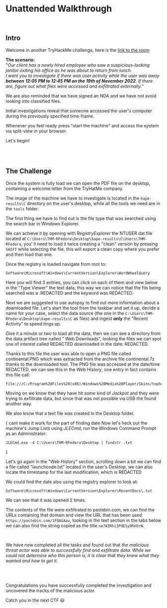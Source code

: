 # Unattended Walkthrough
<br/>

## Intro
Welcome in another TryHackMe challenge, here is the [link to the room](https://tryhackme.com/r/room/unattended)


**The scenario:** <br>
"*Our client has a newly hired employee who saw a suspicious-looking janitor exiting his office as he was about to return from lunch.*  
*I want you to investigate if there was user activity while the user was away **between** **12:05 PM to 12:45 PM on the 19th of November 2022**. If there are, figure out what files were accessed and exfiltrated externally.*"

We are also reminded that we have signed an NDA and we have not avoid looking into classified files.

Initial investigations reveal that someone accessed the user's computer during the previously specified time-frame.

Whenever you feel ready press "start the machine" and access the system via split-view in your browser.

Let's begin!

<br/>
<br/>

## The Challenge
Once the system is fully load we can open the PDF file on the desktop, containing a welcome letter from the TryHatMe company.

The image of the machine we have to investigate is located in the `kape-results\C` directory on the user's desktop, while all the tools we need are in the `tools` folder.

The first thing we have to find out is the file type that was searched using the search bar in Windows Explorer.

We can achieve it by opening with *RegistryExplorer* the NTUSER.dat file located at `C:\Users\THM-RFedora\Desktop\kape-results\C\Users\THM-RFedora`, you' ll need to load it twice creating a "clean" version by pressing `SHIFT` while selecting the file, this will export a clean copy where you prefer and then load that one.

Once the registry is loaded navigate from root to: 
```
Software\Microsoft\Windows\CurrentVersion\Explorer\WordWheelQuery
```

Here you will find 3 entries, you can click on each of them and view below in the "Type Viewer" the text data, this way we can notice that the file being searched was a .REDACTED and the keyword was REDACTED.

Next we are suggested to use autopsy to find out more information about a downloaded file.
Let's start the tool from the taskbar and set it up, decide a name for your case, select the data source (the one in the `C:\Users\THM-RFedora\Desktop\kape-results\C` as files) and ingest **only** the "Recent Activity" to speed tings up.

Give it a minute or two to load all the data, then we can see a directory from the data artifact tree called " Web Downloads", looking the files we can spot one of interest called REDACTED downloaded in the date: REDACTED.

Thanks to this file the user was able to open a PNG file called continental.PNG which was extracted from the archive file continental.7z thanks to the downloaded tool.
The PNG file was accessed at the date/time REDACTED, we can see this in the *Web History*, one entry in fact contains this file call:
```
file:///C:/Program%20Files%20(x86)/Windows%20Media%20Player/Skins/tophatsecret/continental.png
```

Moving on we know that they have hit some kind of *Jackpot* and they were trying to exfiltrate data, but since that was not possible via USB the found another way.

We also know that a text file was created in the Desktop folder.

{ cant make it work for the part of finding date
Now let's heck out the machine's Jump Lists using *JLECmd*, run the Windows Command Prompt as an Administrator:
```
JLECmd.exe -d C:\Users\THM-RFedora\Desktop | findstr .txt
```
}

Let's go again in the "Web History" section, scrolling down a bit we can find a file called "launchcode.txt" located in the user's Desktop, we can also locate the timestamp for the last modification, which is REDACTED

We could find the date also using the registry explorer to look at:
```
Software\Microsoft\Windows\CurrentVersion\Explorer\RecentDocs\.txt
```
We can see that it was opened 2 times.

The contents of the file were exfiltrated to pastebin.com, we can find the URLs containing that domain and view the URL that has been used: `https://pastebin.com/1FQASAav`, looking in the text section in the tabs below we can also find the string copied as the title `ne7AIRhi3PdESy9RnOrN`.

<br/>

We have now completed all the tasks and found out that *the malicious threat actor was able to successfully find and exfiltrate data. While we could not determine who this person is, it is clear that they knew what they wanted and how to get it.*

<br/>
<br/>

Congratulations you have successfully completed the investigation and uncovered the tracks of the malicious actor.

Catch you in the next CTF 😃 
